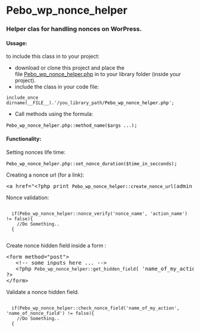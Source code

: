# Pebo_wp_nonce_helper
<h3>Helper clas for handling nonces on WorPress.</h3>
<h4><strong></strong></h4>
<h4><strong>Ussage:</strong></h4>
<p>to include this class in to your project:</p>
<ul>
<li>download or clone this project and place the file&nbsp;<a class="js-navigation-open" title="Pebo_wp_nonce_helper.php" id="a56be3fed4cae429b7ce011d32a6cf28-70177936f4379dd925f63023abcb01a700575013" href="https://github.com/petersk8/Pebo_wp_nonce_helper/blob/master/Pebo_wp_nonce_helper.php">Pebo_wp_nonce_helper.php</a> in to your library folder (inside your project).</li>
<li>include the class in your code file:</li>
</ul>
<pre class="lang-php prettyprint prettyprinted"><code><span class="pln">include_once dirname</span><span class="pun">(</span><span class="pln">__FILE__</span><span class="pun">).</span><span class="str">'/you_library_path/<span style="color: #000000;">Pebo_wp_nonce_helper.php</span>'</span><span class="pun">;</span></code></pre>
<ul>
<li>Call methods using the formula:</li>
</ul>
<pre class="lang-php prettyprint prettyprinted"><code><span class="str"><span style="color: #000000;">Pebo_wp_nonce_helper.php::method_name($args ...)</span></span></code>;</pre>
<p></p>
<h4>Functionality: </h4>
<p>Setting nonces life time:</p>
<pre class="lang-php prettyprint prettyprinted"><code><span class="str"><span style="color: #000000;">Pebo_wp_nonce_helper.php::set_nonce_duration($time_in_secconds)</span></span></code>;</pre>
<p></p>
<div>
<div><span>Creating a nonce url (for a link): </span></div>
<pre class="php">&lt;a href="&lt;?php print <code><span class="str"><span style="color: #000000;">Pebo_wp_nonce_helper::create_nonce_url</span></span></code>(admin_url('options.php?page=my_plugin_settings'), 'doing_something', 'my_nonce');?&gt;" class="button button-primary"&gt;&lt;?php esc_html_e('Do Something!', 'my-plugin-textdomain');?&gt;&lt;/a&gt;</pre>
<div><span></span></div>
<div><span></span>Nonce validation:</div>
<pre><code>
  if(Pebo_wp_nonce_helper::nonce_verify('nonce_name', 'action_name') != false){
  	//Do Something..
  {
  </code></pre>
<div>
<div></div>
<div>Create nonce hidden field inside a form :</div>
<pre>&lt;form method="post"&gt;
   &lt;!-- some inputs here ... --&gt;
   &lt;?php <code>Pebo_wp_nonce_helper::get_hidden_field</code>( 'name_of_my_action', 'name_of_nonce_field' );&nbsp;<br />?&gt; <br />&lt;/form&gt;</pre>
<div></div>
<div>Validate a nonce hidden field.</div>
<div>
<div></div>
<pre><code>
  if(Pebo_wp_nonce_helper::check_nonce_field('name_of_my_action', 'name_of_nonce_field') != false){
  	//Do Something..
  {
  </code></pre>
<div>
<div></div>
</div>
</div>
</div>
</div>
<p><strong></strong></p>
